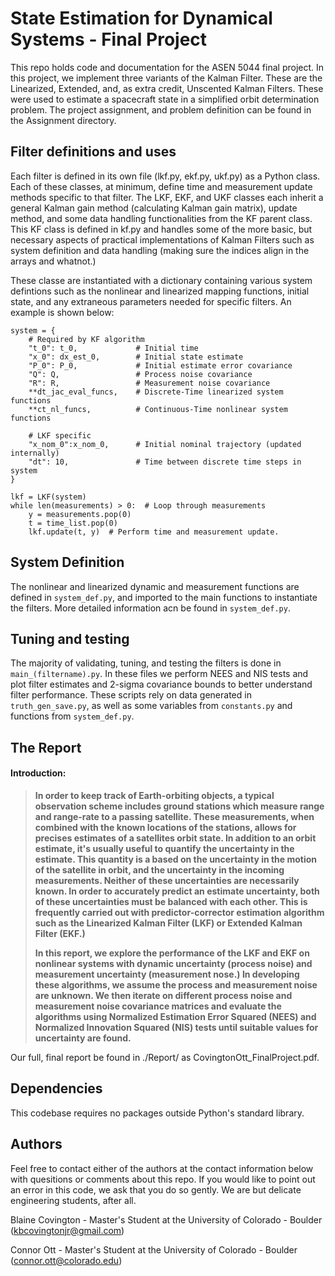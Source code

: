 # State Estimation for Dynamical Systems - Final Project

This repo holds code and documentation for the ASEN 5044 final project. In this project, 
we implement three variants of the Kalman Filter. These are the Linearized, Extended, and, as extra credit, 
Unscented Kalman Filters. These were used to estimate a spacecraft state in a simplified orbit determination 
problem. The project assignment, and problem definition can be found in the Assignment directory. 

## Filter definitions and uses 
Each filter is defined in its own file (lkf.py, ekf.py, ukf.py) as a Python class. Each of these classes, at minimum,
define time and measurement update methods specific to that filter. The LKF, EKF, and UKF classes each
inherit a general Kalman gain method (calculating Kalman gain matrix), update method, and some 
data handling functionalities from the KF parent class. This KF class is defined in kf.py and handles
some of the more basic, but necessary aspects of practical implementations of Kalman Filters such as 
system definition and data handling (making sure the indices align in the arrays and whatnot.) 

These classe are instantiated with a dictionary containing various system defintions such as the nonlinear and 
linearized mapping functions, initial state, and any extraneous parameters needed for specific filters. An example
is shown below: 

``` 
system = {
    # Required by KF algorithm
    "t_0": t_0, 			# Initial time
    "x_0": dx_est_0,		# Initial state estimate
    "P_0": P_0,				# Initial estimate error covariance
    "Q": Q, 				# Process noise covariance
    "R": R,		 			# Measurement noise covariance
    **dt_jac_eval_funcs,	# Discrete-Time linearized system functions 
    **ct_nl_funcs,			# Continuous-Time nonlinear system functions

    # LKF specific
    "x_nom_0":x_nom_0,		# Initial nominal trajectory (updated internally)
    "dt": 10,				# Time between discrete time steps in system 
}

lkf = LKF(system)
while len(measurements) > 0:  # Loop through measurements 
    y = measurements.pop(0)
    t = time_list.pop(0)
    lkf.update(t, y)  # Perform time and measurement update. 
```
 
## System Definition
The nonlinear and linearized dynamic and measurement functions are defined in ```system_def.py```, and imported to the main functions
to instantiate the filters. More detailed information acn be found in ```system_def.py```.

## Tuning and testing
The majority of validating, tuning, and testing the filters is done in ```main_(filtername).py```. In these files we perform NEES and NIS tests and plot filter estimates and 2-sigma covariance bounds to better understand filter performance. These scripts rely on data generated in 
```truth_gen_save.py```, as well as some variables from ```constants.py``` and functions from ```system_def.py```.

## The Report
#### Introduction: 
>**In order to keep track of Earth-orbiting objects, a typical observation scheme includes ground stations which measure range and range-rate to a passing satellite. 
These measurements, when combined with the known locations of the stations, allows for precises estimates of a satellites orbit state. 
In addition to an orbit estimate, it's usually useful to quantify the uncertainty in the estimate. 
This quantity is a based on the uncertainty in the motion of the satellite in orbit, and the uncertainty in the incoming measurements. 
Neither of these uncertainties are necessarily known.
In order to accurately predict an estimate uncertainty, both of these uncertainties must be balanced with each other. 
This is frequently carried out with predictor-corrector estimation algorithm such as the Linearized Kalman Filter (LKF) or Extended Kalman Filter (EKF.)**
>
>**In this report, we explore the performance of the LKF and EKF on nonlinear systems with dynamic uncertainty (process noise) and measurement uncertainty (measurement nose.) 
In developing these algorithms, we assume the process and measurement noise are unknown.
We then iterate on different process noise and measurement noise covariance matrices and evaluate the algorithms using Normalized Estimation Error Squared (NEES) and Normalized Innovation Squared (NIS) tests until suitable values for uncertainty are found.**


Our full, final report be found in ./Report/ as CovingtonOtt_FinalProject.pdf.  


## Dependencies
This codebase requires no packages outside Python's standard library. 


## Authors
Feel free to contact either of the authors at the contact information below with quesitions
or comments about this repo. 
If you would like to point out an error in this code, we ask that you do so gently. We are but 
delicate engineering students, after all.  

Blaine Covington - Master's Student at the University of Colorado - Boulder 	
(kbcovingtonjr@gmail.com)

Connor Ott - Master's Student at the University of Colorado - Boulder
(connor.ott@colorado.edu)



